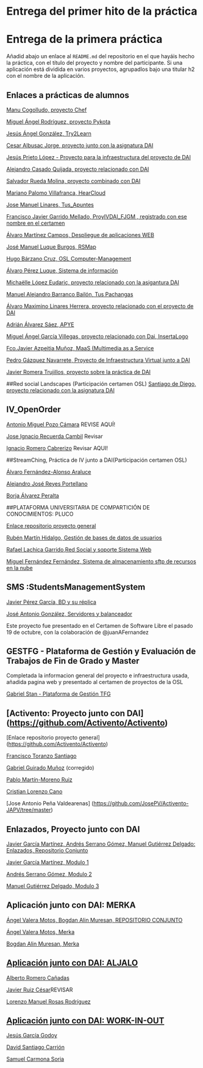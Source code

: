 # Entrega del primer hito de la práctica

# Entrega de la primera práctica

Añadid abajo un enlace al `README.md` del repositorio en el que hayáis hecho la práctica, con el título del proyecto y nombre del participante. Si una aplicación está dividida en varios proyectos, agrupadlos bajo una titular h2 con el nombre de la aplicación.

## Enlaces a prácticas de alumnos

[Manu Cogolludo, proyecto Chef](https://github.com/Makova/Proyecto-IV-2015-16)

[Miguel Ángel Rodríguez, proyecto Pykota](https://github.com/miguelangelrdguez/IV/blob/master/Readme.md)

[Jesús Ángel González, Try2Learn](https://github.com/jesusgn90/Try-2-Learn)

[Cesar Albusac Jorge, proyecto junto con la asignatura DAI](https://github.com/cesar2/Proyecto-IV/blob/master/README.md)

[Jesús Prieto López - Proyecto para la infraestructura del proyecto de DAI](https://github.com/JesGor/Proyecto-IV-DAI)

[Alejandro Casado Quijada, proyecto relacionado con DAI](https://github.com/acasadoquijada/IV)

[Salvador Rueda Molina, proyecto combinado con DAI](https://github.com/srmf9/Proyecto-IV)

[Mariano Palomo Villafranca, HearCloud](https://github.com/mpvillafranca/hear-cloud)

[Jose Manuel Linares, Tus_Apuntes](https://github.com/koji3/tus_apuntes)

[Francisco Javier Garrido Mellado, ProyIVDAI_FJGM  , registrado con ese nombre en el certamen](https://github.com/javiergarridomellado/IV_javiergarridomellado)

[Álvaro Martínez Campos, Despliegue de aplicaciones WEB](https://github.com/bott17/IV_infraestructura/blob/master/README.md)

[José Manuel Luque Burgos, RSMap](http://luqueburgosjm.github.io/RSMap/)

[Hugo Bárzano Cruz, OSL Computer-Management](https://github.com/hugobarzano/osl-computer-management)

[Álvaro Pérez Luque, Sistema de información](https://github.com/alvaro-gr/proyecto-IV)

[Michaëlle López Eudaric, proyecto relacionado con la asigantura DAI](https://github.com/Eudaric/IV-DAI/blob/master/README.md)

[Manuel Alejandro Barranco Bailón, Tus Pachangas](https://github.com/mabarrbai/TusPachangas/blob/master/README.md)

[Álvaro Maximino Linares Herrera, proyecto relacionado con el proyecto de DAI](https://github.com/Lynares/proyecto-IV/blob/master/README.md)

[Adrián Álvarez Sáez, APYE](https://github.com/adalsa91/APYE/blob/master/README.md)

[Miguel Ángel García Villegas, proyecto relacionado con Dai, InsertaLogo](https://github.com/magvugr/InsertaLogo.git)  

[Fco.Javier Azpeitia Muñoz, MaaS (Multimedia as a Service](https://github.com/azpe/ProyectoIV_1516/blob/master/README.md)

[Pedro Gázquez Navarrete, Proyecto de Infraestructura Virtual junto a DAI ](https://github.com/pedrogazquez/Proyecto-IV/blob/master/README.md)

[Javier Romera Trujillos, proyecto sobre la práctica de DAI](https://github.com/Jarotru/Practica-IV/blob/master/README.md)

##Red social Landscapes (Participación certamen OSL)
[Santiago de Diego, proyecto relacionado con la asignatura DAI](https://github.com/santidediego/Proyecto-IV)

## IV_OpenOrder
[Antonio Miguel Pozo Cámara](https://github.com/AntonioPozo/Proyecto_IV-OpenOrder/blob/master/Readme.md) REVISE AQUÍ!

[Jose Ignacio Recuerda Cambil](https://github.com/ignaciorecuerda/OpenOrder_Proyecto_IV) Revisar

[Ignacio Romero Cabrerizo](https://github.com/nachobit/IV_PR_OpenOrder) Revisar AQUI!


##StreamChing, Práctica de IV junto a DAI(Participación certamen OSL)

[Álvaro Fernández-Alonso Araluce](https://github.com/araluce/StreamChin-2015-2016)

[Alejandro José Reyes Portellano](https://github.com/reyic/StreamChing-2015-16)

[Borja Álvarez Peralta](https://github.com/0rfeo/StreamChing-2015-16)


##PLATAFORMA UNIVERSITARIA DE COMPARTICIÓN DE CONOCIMIENTOS: PLUCO

[Enlace repositorio proyecto general](https://github.com/romilgildo/Proyecto-IV)

[Rubén Martín Hidalgo, Gestión de bases de datos de usuarios](https://github.com/romilgildo/IV-PLUCO-RMH)

[Rafael Lachica Garrido,Red Social y soporte Sistema Web](https://github.com/rafaellg8/IV-PLUCO-RLG/blob/master/README.md)

[Miguel Fernández Fernández, Sistema de almacenamiento sftp de recursos en la nube](https://github.com/migueib17/IV-PLUCO-MFF)


## SMS :StudentsManagementSystem
[Javier Pérez García, BD y su réplica](https://github.com/neon520/SMS-BDyReplica)

[José Antonio González, Servidores y balanceador](https://github.com/JA-Gonz/SMS_Servidores_Balanceador)

Este proyecto fue presentado en el Certamen de Software Libre el pasado 19 de octubre, con la colaboración de @juanAFernandez

## GESTFG - Plataforma de Gestión y Evaluación de Trabajos de Fin de Grado y Master

Completada la informacion general del proyecto e infraestructura usada, añadida pagina web y presentado al certamen de proyectos de la OSL

[Gabriel Stan - Plataforma de Gestión TFG](https://github.com/gabriel-stan/gestion-tfg)


## [Activento: Proyecto junto con DAI] (https://github.com/Activento/Activento)

[Enlace repositorio proyecto general] (https://github.com/Activento/Activento)

[Francisco Toranzo Santiago](https://github.com/toranzo/Activento)

[Gabriel Guirado Muñoz](https://github.com/gabrigm/Activento-gabrigm) (corregido)

[Pablo Martín-Moreno Ruiz](https://github.com/pmmre/Activento-PabloMartin-MorenoRuiz)

[Cristian Lorenzo Cano](https://github.com/crlorenzo7/Activento)

[Jose Antonio Peña Valdearenas] (https://github.com/JosePV/Activento-JAPV/tree/master)


## Enlazados, Proyecto junto con DAI

[Javier García Martínez, Andrés Serrano Gómez, Manuel Gutiérrez Delgado: Enlazados, Repositorio Conjunto ](https://github.com/javiergama8/Proyecto-IV)

[Javier García Martínez, Modulo 1 ](https://github.com/javiergama8/Proyecto-IV-Modulo1)

[Andrés Serrano Gómez, Modulo 2 ](https://github.com/aserranogomez/Proyecto-IV-Modulo2)

[Manuel Gutiérrez Delgado, Modulo 3](https://github.com/manolotello7/ProyectoIV-Modulo3)


## Aplicación junto con DAI: MERKA

[Ángel Valera Motos, Bogdan Alin Muresan, REPOSITORIO CONJUNTO](https://github.com/ProyectoIV-DAI/ProyectoIV-Modulo-Principal.git)

[Ángel Valera Motos, Merka](https://github.com/AngelValera/proyectoIV-Modulo-1.git)

[Bogdan Alin Muresan, Merka](https://github.com/bogdananas/proyectoIV-modulo2/blob/master/README.md)


## [Aplicación junto con DAI: ALJALO](https://github.com/lorenmanu/PROYECTO-IV.git)
[Alberto Romero Cañadas](https://github.com/sn1k/submodulo-Alberto)

[Javier Ruiz César](https://github.com/javiexfiliana7/submodulo-javi)REVISAR

[Lorenzo Manuel Rosas Rodríguez](https://github.com/lorenmanu/submodulo-lorenzo)

## [Aplicación junto con DAI: WORK-IN-OUT](https://github.com/jesmorc/Proyecto-IV.git)

[Jesús García Godoy](https://github.com/jesmorc/Proyecto-IV-modulo1)

[David Santiago Carrión](https://github.com/dscdac/Proyecto-IV-modulo2)

[Samuel Carmona Soria](https://github.com/Samuc/Proyecto-IV-modulo3)
